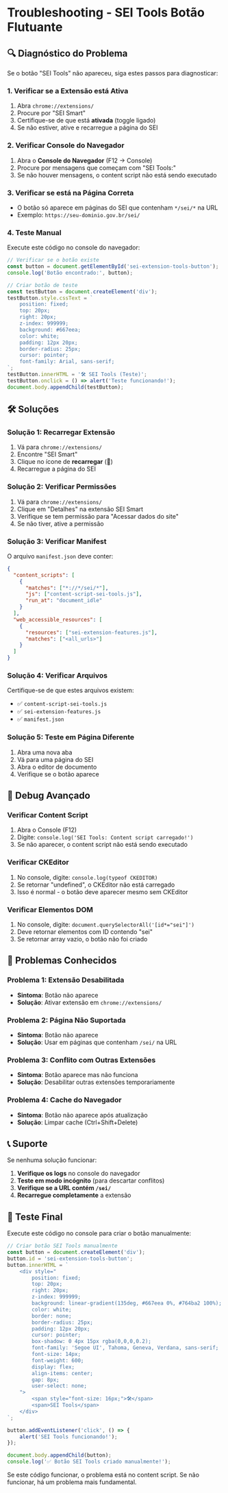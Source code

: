 # Troubleshooting - SEI Tools Botão Flutuante

## 🔍 **Diagnóstico do Problema**

Se o botão "SEI Tools" não apareceu, siga estes passos para diagnosticar:

### **1. Verificar se a Extensão está Ativa**
1. Abra `chrome://extensions/`
2. Procure por "SEI Smart"
3. Certifique-se de que está **ativada** (toggle ligado)
4. Se não estiver, ative e recarregue a página do SEI

### **2. Verificar Console do Navegador**
1. Abra o **Console do Navegador** (F12 → Console)
2. Procure por mensagens que começam com "SEI Tools:"
3. Se não houver mensagens, o content script não está sendo executado

### **3. Verificar se está na Página Correta**
- O botão só aparece em páginas do SEI que contenham `*/sei/*` na URL
- Exemplo: `https://seu-dominio.gov.br/sei/`

### **4. Teste Manual**
Execute este código no console do navegador:

```javascript
// Verificar se o botão existe
const button = document.getElementById('sei-extension-tools-button');
console.log('Botão encontrado:', button);

// Criar botão de teste
const testButton = document.createElement('div');
testButton.style.cssText = `
    position: fixed;
    top: 20px;
    right: 20px;
    z-index: 999999;
    background: #667eea;
    color: white;
    padding: 12px 20px;
    border-radius: 25px;
    cursor: pointer;
    font-family: Arial, sans-serif;
`;
testButton.innerHTML = '🛠️ SEI Tools (Teste)';
testButton.onclick = () => alert('Teste funcionando!');
document.body.appendChild(testButton);
```

## 🛠️ **Soluções**

### **Solução 1: Recarregar Extensão**
1. Vá para `chrome://extensions/`
2. Encontre "SEI Smart"
3. Clique no ícone de **recarregar** (🔄)
4. Recarregue a página do SEI

### **Solução 2: Verificar Permissões**
1. Vá para `chrome://extensions/`
2. Clique em "Detalhes" na extensão SEI Smart
3. Verifique se tem permissão para "Acessar dados do site"
4. Se não tiver, ative a permissão

### **Solução 3: Verificar Manifest**
O arquivo `manifest.json` deve conter:

```json
{
  "content_scripts": [
    {
      "matches": ["*://*/sei/*"],
      "js": ["content-script-sei-tools.js"],
      "run_at": "document_idle"
    }
  ],
  "web_accessible_resources": [
    {
      "resources": ["sei-extension-features.js"],
      "matches": ["<all_urls>"]
    }
  ]
}
```

### **Solução 4: Verificar Arquivos**
Certifique-se de que estes arquivos existem:
- ✅ `content-script-sei-tools.js`
- ✅ `sei-extension-features.js`
- ✅ `manifest.json`

### **Solução 5: Teste em Página Diferente**
1. Abra uma nova aba
2. Vá para uma página do SEI
3. Abra o editor de documento
4. Verifique se o botão aparece

## 🔧 **Debug Avançado**

### **Verificar Content Script**
1. Abra o Console (F12)
2. Digite: `console.log('SEI Tools: Content script carregado!')`
3. Se não aparecer, o content script não está sendo executado

### **Verificar CKEditor**
1. No console, digite: `console.log(typeof CKEDITOR)`
2. Se retornar "undefined", o CKEditor não está carregado
3. Isso é normal - o botão deve aparecer mesmo sem CKEditor

### **Verificar Elementos DOM**
1. No console, digite: `document.querySelectorAll('[id*="sei"]')`
2. Deve retornar elementos com ID contendo "sei"
3. Se retornar array vazio, o botão não foi criado

## 🚨 **Problemas Conhecidos**

### **Problema 1: Extensão Desabilitada**
- **Sintoma**: Botão não aparece
- **Solução**: Ativar extensão em `chrome://extensions/`

### **Problema 2: Página Não Suportada**
- **Sintoma**: Botão não aparece
- **Solução**: Usar em páginas que contenham `/sei/` na URL

### **Problema 3: Conflito com Outras Extensões**
- **Sintoma**: Botão aparece mas não funciona
- **Solução**: Desabilitar outras extensões temporariamente

### **Problema 4: Cache do Navegador**
- **Sintoma**: Botão não aparece após atualização
- **Solução**: Limpar cache (Ctrl+Shift+Delete)

## 📞 **Suporte**

Se nenhuma solução funcionar:

1. **Verifique os logs** no console do navegador
2. **Teste em modo incógnito** (para descartar conflitos)
3. **Verifique se a URL contém `/sei/`**
4. **Recarregue completamente** a extensão

## 🎯 **Teste Final**

Execute este código no console para criar o botão manualmente:

```javascript
// Criar botão SEI Tools manualmente
const button = document.createElement('div');
button.id = 'sei-extension-tools-button';
button.innerHTML = `
    <div style="
        position: fixed;
        top: 20px;
        right: 20px;
        z-index: 999999;
        background: linear-gradient(135deg, #667eea 0%, #764ba2 100%);
        color: white;
        border: none;
        border-radius: 25px;
        padding: 12px 20px;
        cursor: pointer;
        box-shadow: 0 4px 15px rgba(0,0,0,0.2);
        font-family: 'Segoe UI', Tahoma, Geneva, Verdana, sans-serif;
        font-size: 14px;
        font-weight: 600;
        display: flex;
        align-items: center;
        gap: 8px;
        user-select: none;
    ">
        <span style="font-size: 16px;">🛠️</span>
        <span>SEI Tools</span>
    </div>
`;

button.addEventListener('click', () => {
    alert('SEI Tools funcionando!');
});

document.body.appendChild(button);
console.log('✅ Botão SEI Tools criado manualmente!');
```

Se este código funcionar, o problema está no content script. Se não funcionar, há um problema mais fundamental.
